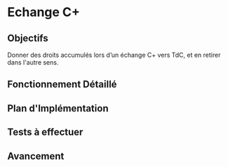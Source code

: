 # Echange C+

## Objectifs
Donner des droits accumulés lors d’un échange C+ vers TdC, et en retirer dans l'autre sens.

## Fonctionnement Détaillé

## Plan d'Implémentation

## Tests à effectuer

## Avancement